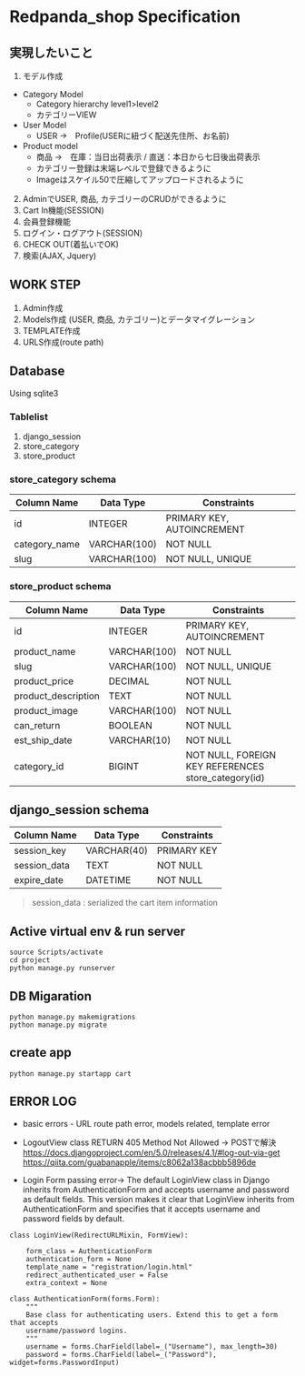 # Redpanda_shop Specification

## 実現したいこと
1. モデル作成
* Category Model
    - Category hierarchy level1>level2
    - カテゴリーVIEW
* User Model
    - USER  →　Profile(USERに紐づく配送先住所、お名前)
* Product model 
    - 商品 →　在庫：当日出荷表示 / 直送：本日から七日後出荷表示
    - カテゴリー登録は末端レベルで登録できるように
    - Imageはスケイル50で圧縮してアップロードされるように
2. AdminでUSER, 商品, カテゴリーのCRUDができるように
3. Cart In機能(SESSION)
4. 会員登録機能
5. ログイン・ログアウト(SESSION)
6. CHECK OUT(着払いでOK)
7. 検索(AJAX, Jquery)


## WORK STEP
1. Admin作成 
2. Models作成 (USER, 商品, カテゴリー)とデータマイグレーション
3. TEMPLATE作成
4. URLS作成(route path)


## Database
Using sqlite3

### Tablelist
1.  django_session
2.  store_category
3.  store_product


### store_category schema

| Column Name | Data Type | Constraints |
|---|---|---|
| id | INTEGER | PRIMARY KEY, AUTOINCREMENT |
| category_name | VARCHAR(100) | NOT NULL |
| slug | VARCHAR(100) | NOT NULL, UNIQUE |

### store_product schema

| Column Name | Data Type | Constraints |
|---|---|---|
| id | INTEGER | PRIMARY KEY, AUTOINCREMENT |
| product_name | VARCHAR(100) | NOT NULL |
| slug | VARCHAR(100) | NOT NULL, UNIQUE |
| product_price | DECIMAL | NOT NULL |
| product_description | TEXT | NOT NULL |
| product_image | VARCHAR(100) | NOT NULL |
| can_return | BOOLEAN | NOT NULL |
| est_ship_date | VARCHAR(10) | NOT NULL |
| category_id | BIGINT | NOT NULL, FOREIGN KEY REFERENCES store_category(id) |

## django_session schema

| Column Name | Data Type | Constraints |
|---|---|---|
| session_key | VARCHAR(40) | PRIMARY KEY |
| session_data | TEXT | NOT NULL |
| expire_date | DATETIME | NOT NULL |

>session_data : serialized the cart item information


## Active virtual env & run server
```
source Scripts/activate
cd project
python manage.py runserver
```

## DB Migaration
```
python manage.py makemigrations
python manage.py migrate
```

## create app

`python manage.py startapp cart`


## ERROR LOG

* basic errors - URL route path error, models related, template error

* LogoutView class RETURN 405 Method Not Allowed -> POSTで解決
https://docs.djangoproject.com/en/5.0/releases/4.1/#log-out-via-get
https://qiita.com/guabanapple/items/c8062a138acbbb5896de

* Login Form passing error-> The default LoginView class in Django inherits from AuthenticationForm and accepts username and password as default fields.
This version makes it clear that LoginView inherits from AuthenticationForm and specifies that it accepts username and password fields by default.
```
class LoginView(RedirectURLMixin, FormView):

    form_class = AuthenticationForm
    authentication_form = None
    template_name = "registration/login.html"
    redirect_authenticated_user = False
    extra_context = None
```
```
class AuthenticationForm(forms.Form):
    """
    Base class for authenticating users. Extend this to get a form that accepts
    username/password logins.
    """
    username = forms.CharField(label=_("Username"), max_length=30)
    password = forms.CharField(label=_("Password"), widget=forms.PasswordInput)

```